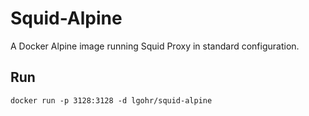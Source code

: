 # Squid-Alpine
A Docker Alpine image running Squid Proxy in standard configuration.

## Run  
`docker run -p 3128:3128 -d lgohr/squid-alpine`
